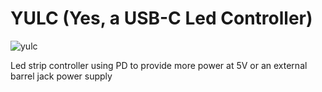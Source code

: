# YULC (Yes, a USB-C Led Controller)

![yulc](https://github.com/ale1800/YULC/assets/53172176/b7f9087c-cb34-41fb-9961-a1b0314f90dd)


Led strip controller using PD to provide more power at 5V or an external barrel jack power supply
